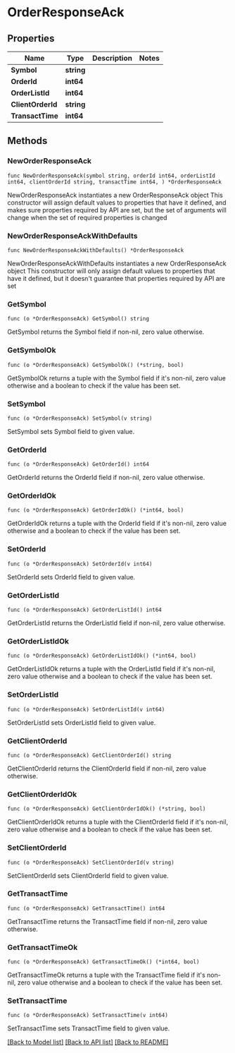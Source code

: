 # OrderResponseAck

## Properties

Name | Type | Description | Notes
------------ | ------------- | ------------- | -------------
**Symbol** | **string** |  | 
**OrderId** | **int64** |  | 
**OrderListId** | **int64** |  | 
**ClientOrderId** | **string** |  | 
**TransactTime** | **int64** |  | 

## Methods

### NewOrderResponseAck

`func NewOrderResponseAck(symbol string, orderId int64, orderListId int64, clientOrderId string, transactTime int64, ) *OrderResponseAck`

NewOrderResponseAck instantiates a new OrderResponseAck object
This constructor will assign default values to properties that have it defined,
and makes sure properties required by API are set, but the set of arguments
will change when the set of required properties is changed

### NewOrderResponseAckWithDefaults

`func NewOrderResponseAckWithDefaults() *OrderResponseAck`

NewOrderResponseAckWithDefaults instantiates a new OrderResponseAck object
This constructor will only assign default values to properties that have it defined,
but it doesn't guarantee that properties required by API are set

### GetSymbol

`func (o *OrderResponseAck) GetSymbol() string`

GetSymbol returns the Symbol field if non-nil, zero value otherwise.

### GetSymbolOk

`func (o *OrderResponseAck) GetSymbolOk() (*string, bool)`

GetSymbolOk returns a tuple with the Symbol field if it's non-nil, zero value otherwise
and a boolean to check if the value has been set.

### SetSymbol

`func (o *OrderResponseAck) SetSymbol(v string)`

SetSymbol sets Symbol field to given value.


### GetOrderId

`func (o *OrderResponseAck) GetOrderId() int64`

GetOrderId returns the OrderId field if non-nil, zero value otherwise.

### GetOrderIdOk

`func (o *OrderResponseAck) GetOrderIdOk() (*int64, bool)`

GetOrderIdOk returns a tuple with the OrderId field if it's non-nil, zero value otherwise
and a boolean to check if the value has been set.

### SetOrderId

`func (o *OrderResponseAck) SetOrderId(v int64)`

SetOrderId sets OrderId field to given value.


### GetOrderListId

`func (o *OrderResponseAck) GetOrderListId() int64`

GetOrderListId returns the OrderListId field if non-nil, zero value otherwise.

### GetOrderListIdOk

`func (o *OrderResponseAck) GetOrderListIdOk() (*int64, bool)`

GetOrderListIdOk returns a tuple with the OrderListId field if it's non-nil, zero value otherwise
and a boolean to check if the value has been set.

### SetOrderListId

`func (o *OrderResponseAck) SetOrderListId(v int64)`

SetOrderListId sets OrderListId field to given value.


### GetClientOrderId

`func (o *OrderResponseAck) GetClientOrderId() string`

GetClientOrderId returns the ClientOrderId field if non-nil, zero value otherwise.

### GetClientOrderIdOk

`func (o *OrderResponseAck) GetClientOrderIdOk() (*string, bool)`

GetClientOrderIdOk returns a tuple with the ClientOrderId field if it's non-nil, zero value otherwise
and a boolean to check if the value has been set.

### SetClientOrderId

`func (o *OrderResponseAck) SetClientOrderId(v string)`

SetClientOrderId sets ClientOrderId field to given value.


### GetTransactTime

`func (o *OrderResponseAck) GetTransactTime() int64`

GetTransactTime returns the TransactTime field if non-nil, zero value otherwise.

### GetTransactTimeOk

`func (o *OrderResponseAck) GetTransactTimeOk() (*int64, bool)`

GetTransactTimeOk returns a tuple with the TransactTime field if it's non-nil, zero value otherwise
and a boolean to check if the value has been set.

### SetTransactTime

`func (o *OrderResponseAck) SetTransactTime(v int64)`

SetTransactTime sets TransactTime field to given value.



[[Back to Model list]](../README.md#documentation-for-models) [[Back to API list]](../README.md#documentation-for-api-endpoints) [[Back to README]](../README.md)


